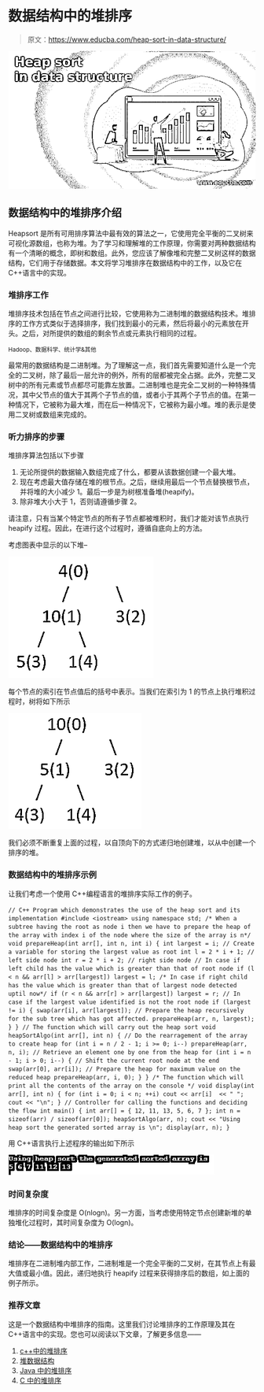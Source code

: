 # 数据结构中的堆排序

> 原文：<https://www.educba.com/heap-sort-in-data-structure/>

![Heap sort in data structure](img/9c82c38b5793b8fe4722f1d07e183a05.png)



## 数据结构中的堆排序介绍

Heapsort 是所有可用排序算法中最有效的算法之一，它使用完全平衡的二叉树来可视化源数组，也称为堆。为了学习和理解堆的工作原理，你需要对两种数据结构有一个清晰的概念，即树和数组。此外，您应该了解像堆和完整二叉树这样的数据结构，它们用于存储数据。本文将学习堆排序在数据结构中的工作，以及它在 C++语言中的实现。

### 堆排序工作

堆排序技术包括在节点之间进行比较，它使用称为二进制堆的数据结构技术。堆排序的工作方式类似于选择排序，我们找到最小的元素，然后将最小的元素放在开头。之后，对所提供的数组的剩余节点或元素执行相同的过程。

<small>Hadoop、数据科学、统计学&其他</small>

最常用的数据结构是二进制堆。为了理解这一点，我们首先需要知道什么是一个完全的二叉树，除了最后一层允许的例外，所有的层都被完全占据。此外，完整二叉树中的所有元素或节点都尽可能靠左放置。二进制堆也是完全二叉树的一种特殊情况，其中父节点的值大于其两个子节点的值，或者小于其两个子节点的值。在第一种情况下，它被称为最大堆，而在后一种情况下，它被称为最小堆。堆的表示是使用二叉树或数组来完成的。

### 听力排序的步骤

堆排序算法包括以下步骤

1.  无论所提供的数据输入数组完成了什么，都要从该数据创建一个最大堆。
2.  现在考虑最大值存储在堆的根节点。之后，继续用最后一个节点替换根节点，并将堆的大小减少 1。最后一步是为树根准备堆(heapify)。
3.  除非堆大小大于 1，否则请遵循步骤 2。

请注意，只有当某个特定节点的所有子节点都被堆积时，我们才能对该节点执行 heapify 过程。因此，在进行这个过程时，遵循自底向上的方法。

考虑图表中显示的以下堆–

![Cap 1](img/0c70c24342f2aba19cfbd37029ae0af8.png)



每个节点的索引在节点值后的括号中表示。当我们在索引为 1 的节点上执行堆积过程时，树将如下所示

![Cap2](img/a4cade209ae649172e90a230900416f2.png)



我们必须不断重复上面的过程，以自顶向下的方式递归地创建堆，以从中创建一个排序的堆。

### 数据结构中的堆排序示例

让我们考虑一个使用 C++编程语言的堆排序实际工作的例子。

`// C++ Program which demonstrates the use of the heap sort and its implementation
#include <iostream>
using namespace std;
/* When a subtree having the root as node i then we have
to prepare the heap of the array with index i of the
node where the size of the array is n*/
void prepareHeap(int arr[], int n, int i)
{
int largest = i; // Create a variable for storing the largest value as root
int l = 2 * i + 1; // left side node
int r = 2 * i + 2; // right side node
// In case if left child has the value which is greater than that of root node
if (l < n && arr[l] > arr[largest])
largest = l;
/* In case if right child has the value which is greater
than that of largest node detected uptil now*/
if (r < n && arr[r] > arr[largest])
largest = r;
// In case if the largest value identified is not the root node
if (largest != i) {
swap(arr[i], arr[largest]);
// Prepare the heap recursively for the sub tree which has got affected.
prepareHeap(arr, n, largest);
}
}
// The function which will carry out the heap sort
void heapSortAlgo(int arr[], int n)
{
// Do the rearragement of the array to create heap
for (int i = n / 2 - 1; i >= 0; i--)
prepareHeap(arr, n, i);
// Retrieve an element one by one from the heap
for (int i = n - 1; i > 0; i--) {
// Shift the current root node at the end
swap(arr[0], arr[i]);
// Prepare the heap for maximum value on the reduced heap
prepareHeap(arr, i, 0);
}
}
/* The function which will print all the contents of the array on the console */
void display(int arr[], int n)
{
for (int i = 0; i < n; ++i)
cout << arr[i]  << " ";
cout << "\n";
}
// Controller for calling the functions and deciding the flow
int main()
{
int arr[] = { 12, 11, 13, 5, 6, 7 };
int n = sizeof(arr) / sizeof(arr[0]);
heapSortAlgo(arr, n);
cout << "Using heap sort the generated sorted array is \n";
display(arr, n);
}`

用 C++语言执行上述程序的输出如下所示

![Heap sort in data structure output 1](img/233f68fb57eabb5ffc044f76903abdf3.png)



### 时间复杂度

堆排序的时间复杂度是 O(nlogn)。另一方面，当考虑使用特定节点创建新堆的单独堆化过程时，其时间复杂度为 O(logn)。

### 结论——数据结构中的堆排序

堆排序在二进制堆内部工作，二进制堆是一个完全平衡的二叉树，在其节点上有最大值或最小值。因此，递归地执行 heapify 过程来获得排序后的数组，如上面的例子所示。

### 推荐文章

这是一个数据结构中堆排序的指南。这里我们讨论堆排序的工作原理及其在 C++语言中的实现。您也可以阅读以下文章，了解更多信息——

1.  [c++中的堆排序](https://www.educba.com/heap-sort-in-c-plus-plus/)
2.  [堆数据结构](https://www.educba.com/heap-data-structure/)
3.  [Java 中的堆排序](https://www.educba.com/heap-sort-in-java/)
4.  [C 中的堆排序](https://www.educba.com/heap-sort-in-c/)





